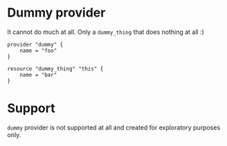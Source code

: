 # Dummy provider

It cannot do much at all. Only a `dummy_thing` that does nothing at all :)

```hcl
provider "dummy" {
    name = "foo"
}

resource "dummy_thing" "this" {
    name = "bar"
}
```

# Support

`dummy` provider is not supported at all and created for exploratory purposes only.